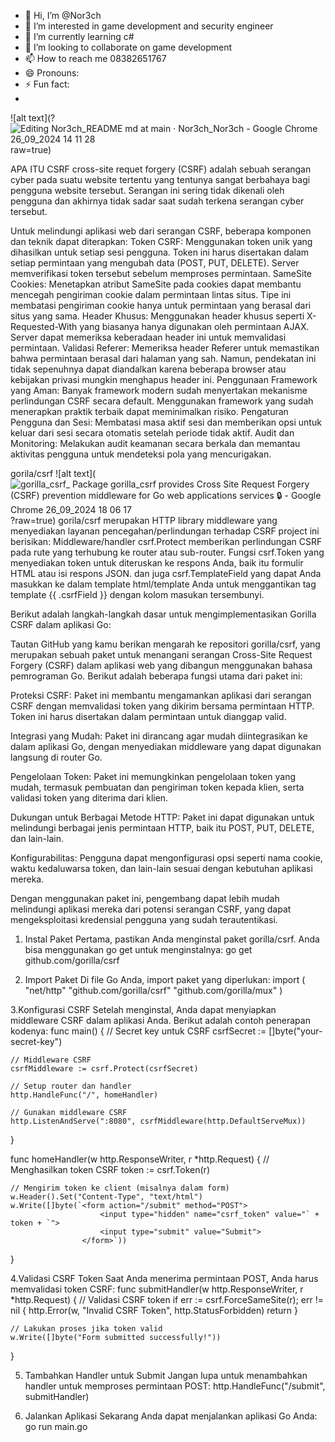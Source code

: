 - 👋 Hi, I’m @Nor3ch
- 👀 I’m interested in game development and security engineer
- 🌱 I’m currently learning c#
- 💞️ I’m looking to collaborate on game development
- 📫 How to reach me 08382651767
- 😄 Pronouns:
- ⚡ Fun fact:
- 
![alt text](?![Editing Nor3ch_README md at main · Nor3ch_Nor3ch - Google Chrome 26_09_2024 14 11 28](https://github.com/user-attachments/assets/77218c89-b35c-49d9-bbd2-03e83e043941)
raw=true)

APA ITU CSRF
cross-site requet forgery (CSRF) adalah sebuah serangan cyber pada suatu website tertentu yang tentunya sangat berbahaya bagi pengguna website tersebut.
Serangan ini sering tidak dikenali oleh pengguna dan akhirnya tidak sadar saat sudah terkena serangan cyber tersebut.

Untuk melindungi aplikasi web dari serangan CSRF, beberapa komponen dan teknik dapat diterapkan:
Token CSRF:
Menggunakan token unik yang dihasilkan untuk setiap sesi pengguna. Token ini harus disertakan dalam setiap permintaan yang mengubah data (POST, PUT, DELETE).
Server memverifikasi token tersebut sebelum memproses permintaan.
SameSite Cookies:
Menetapkan atribut SameSite pada cookies dapat membantu mencegah pengiriman cookie dalam permintaan lintas situs. 
Tipe ini membatasi pengiriman cookie hanya untuk permintaan yang berasal dari situs yang sama.
Header Khusus:
Menggunakan header khusus seperti X-Requested-With yang biasanya hanya digunakan oleh permintaan AJAX.
Server dapat memeriksa keberadaan header ini untuk memvalidasi permintaan.
Validasi Referer:
Memeriksa header Referer untuk memastikan bahwa permintaan berasal dari halaman yang sah. 
Namun, pendekatan ini tidak sepenuhnya dapat diandalkan karena beberapa browser atau kebijakan privasi mungkin menghapus header ini.
Penggunaan Framework yang Aman:
Banyak framework modern sudah menyertakan mekanisme perlindungan CSRF secara default. Menggunakan framework yang sudah menerapkan praktik terbaik dapat meminimalkan risiko.
Pengaturan Pengguna dan Sesi:
Membatasi masa aktif sesi dan memberikan opsi untuk keluar dari sesi secara otomatis setelah periode tidak aktif.
Audit dan Monitoring:
Melakukan audit keamanan secara berkala dan memantau aktivitas pengguna untuk mendeteksi pola yang mencurigakan.

gorila/csrf
![alt text](![gorilla_csrf_ Package gorilla_csrf provides Cross Site Request Forgery (CSRF) prevention middleware for Go web applications   services 🔒 - Google Chrome 26_09_2024 18 06 17](https://github.com/user-attachments/assets/1dfa8809-fd0b-43fe-8384-41c4e9564ac9)
?raw=true)
gorila/csrf merupakan HTTP library middleware yang menyediakan layanan pencegahan/perlindungan terhadap CSRF
project ini berisikan:
Middleware/handler csrf.Protect memberikan perlindungan CSRF pada rute yang terhubung ke router atau sub-router.
Fungsi csrf.Token yang menyediakan token untuk diteruskan ke respons Anda, baik itu formulir HTML atau isi respons JSON.
dan juga csrf.TemplateField yang dapat Anda masukkan ke dalam template html/template Anda untuk menggantikan tag template {{ .csrfField }} dengan kolom masukan tersembunyi.

Berikut adalah langkah-langkah dasar untuk mengimplementasikan Gorilla CSRF dalam aplikasi Go:

Tautan GitHub yang kamu berikan mengarah ke repositori gorilla/csrf, yang merupakan sebuah paket untuk menangani serangan Cross-Site Request Forgery (CSRF) dalam aplikasi web yang dibangun menggunakan bahasa pemrograman Go. Berikut adalah beberapa fungsi utama dari paket ini:

Proteksi CSRF: Paket ini membantu mengamankan aplikasi dari serangan CSRF dengan memvalidasi token yang dikirim bersama permintaan HTTP. Token ini harus disertakan dalam permintaan untuk dianggap valid.

Integrasi yang Mudah: Paket ini dirancang agar mudah diintegrasikan ke dalam aplikasi Go, dengan menyediakan middleware yang dapat digunakan langsung di router Go.

Pengelolaan Token: Paket ini memungkinkan pengelolaan token yang mudah, termasuk pembuatan dan pengiriman token kepada klien, serta validasi token yang diterima dari klien.

Dukungan untuk Berbagai Metode HTTP: Paket ini dapat digunakan untuk melindungi berbagai jenis permintaan HTTP, baik itu POST, PUT, DELETE, dan lain-lain.

Konfigurabilitas: Pengguna dapat mengonfigurasi opsi seperti nama cookie, waktu kedaluwarsa token, dan lain-lain sesuai dengan kebutuhan aplikasi mereka.

Dengan menggunakan paket ini, pengembang dapat lebih mudah melindungi aplikasi mereka dari potensi serangan CSRF, yang dapat mengeksploitasi kredensial pengguna yang sudah terautentikasi.

1. Instal Paket
Pertama, pastikan Anda menginstal paket gorilla/csrf. Anda bisa menggunakan go get untuk menginstalnya:
go get github.com/gorilla/csrf

2. Import Paket
Di file Go Anda, import paket yang diperlukan:
import (
    "net/http"
    "github.com/gorilla/csrf"
    "github.com/gorilla/mux"
)

3.Konfigurasi CSRF
Setelah menginstal, Anda dapat menyiapkan middleware CSRF dalam aplikasi Anda. Berikut adalah contoh penerapan kodenya:
func main() {
    // Secret key untuk CSRF
    csrfSecret := []byte("your-secret-key")

    // Middleware CSRF
    csrfMiddleware := csrf.Protect(csrfSecret)

    // Setup router dan handler
    http.HandleFunc("/", homeHandler)

    // Gunakan middleware CSRF
    http.ListenAndServe(":8080", csrfMiddleware(http.DefaultServeMux))
}

func homeHandler(w http.ResponseWriter, r *http.Request) {
    // Menghasilkan token CSRF
    token := csrf.Token(r)

    // Mengirim token ke client (misalnya dalam form)
    w.Header().Set("Content-Type", "text/html")
    w.Write([]byte(`<form action="/submit" method="POST">
                        <input type="hidden" name="csrf_token" value="` + token + `">
                        <input type="submit" value="Submit">
                    </form>`))
}

4.Validasi CSRF Token
Saat Anda menerima permintaan POST, Anda harus memvalidasi token CSRF:
func submitHandler(w http.ResponseWriter, r *http.Request) {
    // Validasi CSRF token
    if err := csrf.ForceSameSite(r); err != nil {
        http.Error(w, "Invalid CSRF Token", http.StatusForbidden)
        return
    }

    // Lakukan proses jika token valid
    w.Write([]byte("Form submitted successfully!"))
}

5. Tambahkan Handler untuk Submit
Jangan lupa untuk menambahkan handler untuk memproses permintaan POST:
http.HandleFunc("/submit", submitHandler)

6. Jalankan Aplikasi
Sekarang Anda dapat menjalankan aplikasi Go Anda:
go run main.go
